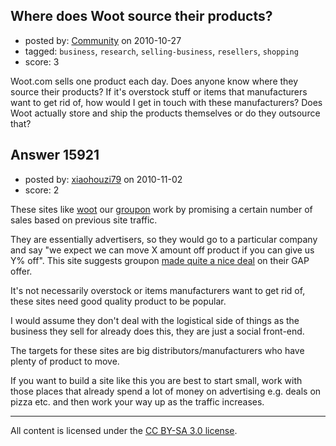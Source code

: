 ## Where does Woot source their products?

- posted by: [Community](https://stackexchange.com/users/-1/-1-community) on 2010-10-27
- tagged: `business`, `research`, `selling-business`, `resellers`, `shopping`
- score: 3

Woot.com sells one product each day. Does anyone know where they source their products? If it's overstock stuff or items that manufacturers want to get rid of, how would I get in touch with these manufacturers? Does Woot actually store and ship the products themselves or do they outsource that?


## Answer 15921

- posted by: [xiaohouzi79](https://stackexchange.com/users/-1/4868-xiaohouzi79) on 2010-11-02
- score: 2

<p>These sites like <a href="http://www.woot.com/" rel="nofollow">woot</a> our <a href="http://www.groupon.com/" rel="nofollow">groupon</a> work by promising a certain number of sales based on previous site traffic.</p>

<p>They are essentially advertisers, so they would go to a particular company and say "we expect we can move X amount off product if you can give us Y% off". This site suggests groupon <a href="http://www.socialtimes.com/2010/08/groupon-gap-social-buying/" rel="nofollow">made quite a nice deal</a> on their GAP offer.</p>

<p>It's not necessarily overstock or items manufacturers want to get rid of, these sites need good quality product to be popular.</p>

<p>I would assume they don't deal with the logistical side of things as the business they sell for already does this, they are just a social front-end.</p>

<p>The targets for these sites are big distributors/manufacturers who have plenty of product to move.</p>

<p>If you want to build a site like this you are best to start small, work with those places that already spend a lot of money on advertising e.g. deals on pizza etc. and then work your way up as the traffic increases.</p>




---

All content is licensed under the [CC BY-SA 3.0 license](https://creativecommons.org/licenses/by-sa/3.0/).
